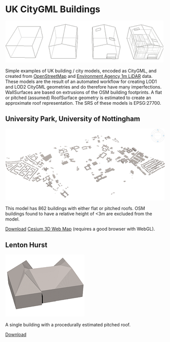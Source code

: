 # UK CityGML Buildings

![CityGML LODs](images/citygml_wireframes.png "CityGML Levels of Detail")

Simple examples of UK building / city models, encoded as CityGML, and created from [OpenStreetMap](https://www.openstreetmap.org/) and [Environment Agency 1m LiDAR](https://data.gov.uk/data/search?theme-primary=Mapping&publisher=environment-agency&res_format=WMS&unpublished=false) data. These models are the result of an automated workflow for creating LOD1 and LOD2 CityGML geometries and do therefore have many imperfections. WallSurfaces are based on extrusions of the OSM building footprints. A flat or pitched (assumed) RoofSurface geometry is estimated to create an approximate roof representation. The SRS of these models is EPSG:27700. 


## University Park, University of Nottingham
![University of Nottingham, University Park image](images/university_park.jpg "University of Nottingham, University Park image")

This model has 862 buildings with either flat or pitched roofs. OSM buildings found to have a relative height of <3m are excluded from the model. 

[Download](/citygml/University_Park.gml)
[Cesium 3D Web Map](https://maptopixel.gitlab.io/3d/Apps/osm_university_park.html) (requires a good browser with WebGL).



## Lenton Hurst 
![Lenton Hurst example single building](images/lenton_hurst.png "Lenton Hurst example single building")

A single building with a procedurally estimated pitched roof.

[Download](/citygml/Lenton_hurst_Aug2017.gml)

